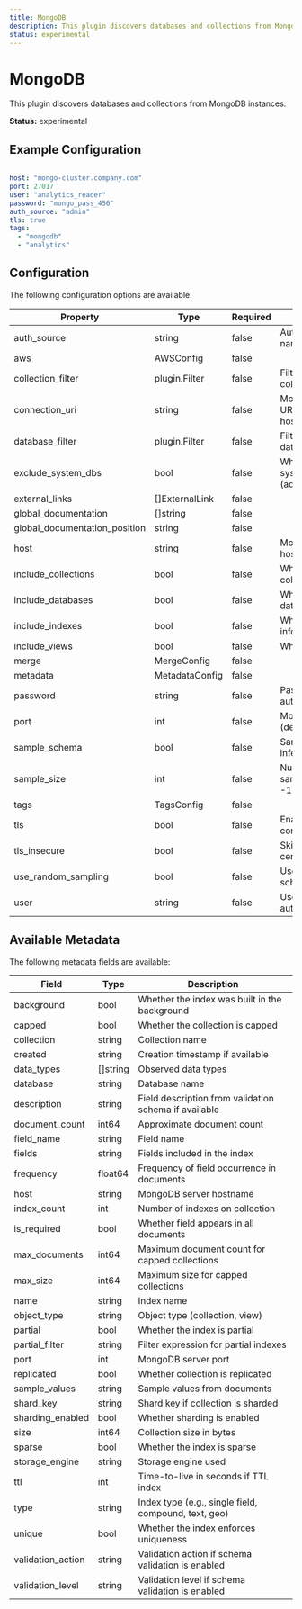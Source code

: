 ```yaml
---
title: MongoDB
description: This plugin discovers databases and collections from MongoDB instances.
status: experimental
---
```


# MongoDB

This plugin discovers databases and collections from MongoDB instances.

**Status:** experimental

## Example Configuration

```yaml

host: "mongo-cluster.company.com"
port: 27017
user: "analytics_reader"
password: "mongo_pass_456"
auth_source: "admin"
tls: true
tags:
  - "mongodb"
  - "analytics"

```

## Configuration
The following configuration options are available:

| Property | Type | Required | Description |
|----------|------|----------|-------------|
| auth_source | string | false | Authentication database name |
| aws | AWSConfig | false |  |
| collection_filter | plugin.Filter | false | Filter configuration for collections |
| connection_uri | string | false | MongoDB connection URI (overrides host/port/user/password) |
| database_filter | plugin.Filter | false | Filter configuration for databases |
| exclude_system_dbs | bool | false | Whether to exclude system databases (admin, config, local) |
| external_links | []ExternalLink | false |  |
| global_documentation | []string | false |  |
| global_documentation_position | string | false |  |
| host | string | false | MongoDB server hostname or IP address |
| include_collections | bool | false | Whether to discover collections |
| include_databases | bool | false | Whether to discover databases |
| include_indexes | bool | false | Whether to include index information |
| include_views | bool | false | Whether to include views |
| merge | MergeConfig | false |  |
| metadata | MetadataConfig | false |  |
| password | string | false | Password for authentication |
| port | int | false | MongoDB server port (default: 27017) |
| sample_schema | bool | false | Sample documents to infer schema |
| sample_size | int | false | Number of documents to sample (default: 1000, -1 for entire collection) |
| tags | TagsConfig | false |  |
| tls | bool | false | Enable TLS/SSL for connection |
| tls_insecure | bool | false | Skip verification of server certificate |
| use_random_sampling | bool | false | Use random sampling for schema inference |
| user | string | false | Username for authentication |

## Available Metadata

The following metadata fields are available:

| Field | Type | Description |
|-------|------|-------------|
| background | bool | Whether the index was built in the background |
| capped | bool | Whether the collection is capped |
| collection | string | Collection name |
| created | string | Creation timestamp if available |
| data_types | []string | Observed data types |
| database | string | Database name |
| description | string | Field description from validation schema if available |
| document_count | int64 | Approximate document count |
| field_name | string | Field name |
| fields | string | Fields included in the index |
| frequency | float64 | Frequency of field occurrence in documents |
| host | string | MongoDB server hostname |
| index_count | int | Number of indexes on collection |
| is_required | bool | Whether field appears in all documents |
| max_documents | int64 | Maximum document count for capped collections |
| max_size | int64 | Maximum size for capped collections |
| name | string | Index name |
| object_type | string | Object type (collection, view) |
| partial | bool | Whether the index is partial |
| partial_filter | string | Filter expression for partial indexes |
| port | int | MongoDB server port |
| replicated | bool | Whether collection is replicated |
| sample_values | string | Sample values from documents |
| shard_key | string | Shard key if collection is sharded |
| sharding_enabled | bool | Whether sharding is enabled |
| size | int64 | Collection size in bytes |
| sparse | bool | Whether the index is sparse |
| storage_engine | string | Storage engine used |
| ttl | int | Time-to-live in seconds if TTL index |
| type | string | Index type (e.g., single field, compound, text, geo) |
| unique | bool | Whether the index enforces uniqueness |
| validation_action | string | Validation action if schema validation is enabled |
| validation_level | string | Validation level if schema validation is enabled |